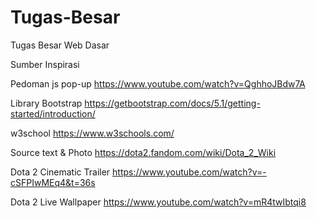 # Tugas-Besar
Tugas Besar Web Dasar

Sumber Inspirasi

Pedoman js pop-up
https://www.youtube.com/watch?v=QghhoJBdw7A

Library Bootstrap
https://getbootstrap.com/docs/5.1/getting-started/introduction/

w3school
https://www.w3schools.com/

Source text & Photo
https://dota2.fandom.com/wiki/Dota_2_Wiki

Dota 2 Cinematic Trailer
https://www.youtube.com/watch?v=-cSFPIwMEq4&t=36s

Dota 2 Live Wallpaper
https://www.youtube.com/watch?v=mR4twIbtqi8


